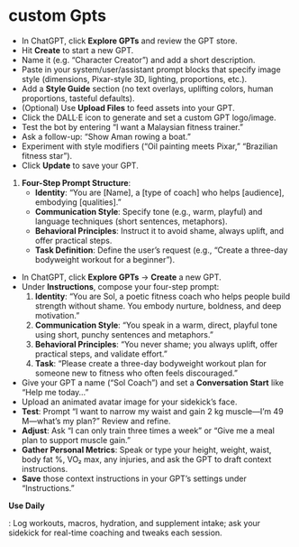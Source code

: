 # custom Gpts

- In ChatGPT, click **Explore GPTs** and review the GPT store.
- Hit **Create** to start a new GPT.
- Name it (e.g. “Character Creator”) and add a short description.
- Paste in your system/user/assistant prompt blocks that specify image style (dimensions, Pixar-style 3D, lighting, proportions, etc.).
- Add a **Style Guide** section (no text overlays, uplifting colors, human proportions, tasteful defaults).
- (Optional) Use **Upload Files** to feed assets into your GPT.
- Click the DALL·E icon to generate and set a custom GPT logo/image.
- Test the bot by entering “I want a Malaysian fitness trainer.”
- Ask a follow-up: “Show Aman rowing a boat.”
- Experiment with style modifiers (“Oil painting meets Pixar,” “Brazilian fitness star”).
- Click **Update** to save your GPT.

1. **Four-Step Prompt Structure**:
    - **Identity**: “You are [Name], a [type of coach] who helps [audience], embodying [qualities].”
    - **Communication Style**: Specify tone (e.g., warm, playful) and language techniques (short sentences, metaphors).
    - **Behavioral Principles**: Instruct it to avoid shame, always uplift, and offer practical steps.
    - **Task Definition**: Define the user’s request (e.g., “Create a three-day bodyweight workout for a beginner”).

- In ChatGPT, click **Explore GPTs** → **Create** a new GPT.
- Under **Instructions**, compose your four-step prompt:
    1. **Identity**: “You are Sol, a poetic fitness coach who helps people build strength without shame. You embody nurture, boldness, and deep motivation.”
    2. **Communication Style**: “You speak in a warm, direct, playful tone using short, punchy sentences and metaphors.”
    3. **Behavioral Principles**: “You never shame; you always uplift, offer practical steps, and validate effort.”
    4. **Task**: “Please create a three-day bodyweight workout plan for someone new to fitness who often feels discouraged.”
- Give your GPT a name (“Sol Coach”) and set a **Conversation Start** like “Help me today…”
- Upload an animated avatar image for your sidekick’s face.
- **Test**: Prompt “I want to narrow my waist and gain 2 kg muscle—I’m 49 M—what’s my plan?” Review and refine.
- **Adjust**: Ask “I can only train three times a week” or “Give me a meal plan to support muscle gain.”
- **Gather Personal Metrics**: Speak or type your height, weight, waist, body fat %, VO₂ max, any injuries, and ask the GPT to draft context instructions.
- **Save** those context instructions in your GPT’s settings under “Instructions.”

**Use Daily**

: Log workouts, macros, hydration, and supplement intake; ask your sidekick for real-time coaching and tweaks each session.